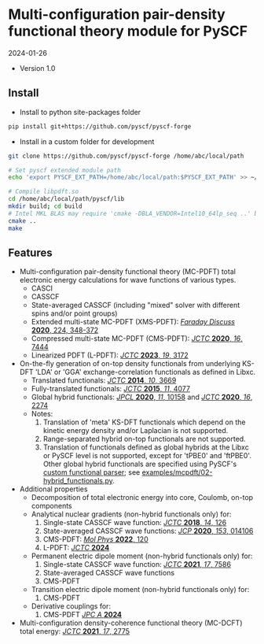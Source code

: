 # Multi-configuration pair-density functional theory module for PySCF

2024-01-26

- Version 1.0

## Install

- Install to python site-packages folder

```sh
pip install git+https://github.com/pyscf/pyscf-forge
```

- Install in a custom folder for development

```sh
git clone https://github.com/pyscf/pyscf-forge /home/abc/local/path

# Set pyscf extended module path
echo 'export PYSCF_EXT_PATH=/home/abc/local/path:$PYSCF_EXT_PATH' >> ~/.bashrc

# Compile libpdft.so
cd /home/abc/local/path/pyscf/lib
mkdir build; cd build
# Intel MKL BLAS may require 'cmake -DBLA_VENDOR=Intel10_64lp_seq ..' below
cmake ..
make
```

## Features

- Multi-configuration pair-density functional theory (MC-PDFT) total electronic
  energy calculations for wave functions of various types.
  - CASCI
  - CASSCF
  - State-averaged CASSCF (including "mixed" solver with different spins
    and/or point groups)
  - Extended multi-state MC-PDFT (XMS-PDFT): [*Faraday Discuss* **2020**, 224, 348-372]
  - Compressed multi-state MC-PDFT (CMS-PDFT): [*JCTC* **2020**, *16*, 7444]
  - Linearized PDFT (L-PDFT): [*JCTC* **2023**, *19*, 3172]
- On-the-fly generation of on-top density functionals from underlying KS-DFT
  'LDA' or 'GGA' exchange-correlation functionals as defined in Libxc.
  - Translated functionals: [*JCTC* **2014**, *10*, 3669]
  - Fully-translated functionals: [*JCTC* **2015**, *11*, 4077]
  - Global hybrid functionals: [*JPCL* **2020**, *11*, 10158] and
    [*JCTC* **2020**, *16*, 2274]
  - Notes:
    1. Translation of 'meta' KS-DFT functionals which depend on the
       kinetic energy density and/or Laplacian is not supported.
    1. Range-separated hybrid on-top functionals are not supported.
    1. Translation of functionals defined as global hybrids at the Libxc or
       PySCF level is not supported, except for 'tPBE0' and 'ftPBE0'.
       Other global hybrid functionals are specified using PySCF's [custom
       functional parser][custom functional parser]; see [examples/mcpdft/02-hybrid_functionals.py].
- Additional properties
  - Decomposition of total electronic energy into core, Coulomb, on-top
    components
  - Analytical nuclear gradients (non-hybrid functionals only) for:
    1. Single-state CASSCF wave function: [*JCTC* **2018**, *14*, 126]
    1. State-averaged CASSCF wave functions: [*JCP* **2020**, *153*, 014106]
    1. CMS-PDFT: [*Mol Phys* **2022**, 120]
    1. L-PDFT: [*JCTC* **2024**]
  - Permanent electric dipole moment (non-hybrid functionals only) for:
    1. Single-state CASSCF wave function: [*JCTC* **2021**, *17*, 7586]
    1. State-averaged CASSCF wave functions
    1. CMS-PDFT
  - Transition electric dipole moment (non-hybrid functionals only) for:
    1. CMS-PDFT
  - Derivative couplings for:
    1. CMS-PDFT [*JPC A* **2024**]
- Multi-configuration density-coherence functional theory (MC-DCFT)
  total energy: [*JCTC* **2021**, *17*, 2775]

[*arxiv* 2401.12933]: https://dx.doi.org/10.48550/arXiv.2401.12933
[*faraday discuss* **2020**, 224, 348-372]: http://dx.doi.org/10.1039/D0FD00037J
[*jcp* **2020**, *153*, 014106]: http://dx.doi.org/10.1063/5.0007040
[*jctc* **2014**, *10*, 3669]: http://dx.doi.org/10.1021/ct500483t
[*jctc* **2015**, *11*, 4077]: http://dx.doi.org/10.1021/acs.jctc.5b00609
[*jctc* **2018**, *14*, 126]: http://dx.doi.org/10.1021/acs.jctc.7b00967
[*jctc* **2020**, *16*, 2274]: http://dx.doi.org/10.1021/acs.jctc.9b01178
[*jctc* **2020**, *16*, 7444]: http://dx.doi.org/10.1021/acs.jctc.0c00908
[*jctc* **2021**, *17*, 2775]: http://dx.doi.org/10.1021/acs.jctc.0c01346
[*jctc* **2021**, *17*, 7586]: http://dx.doi.org/10.1021/acs.jctc.1c00915
[*jctc* **2023**, *19*, 3172]: https://dx.doi.org/10.1021/acs.jctc.3c00207
[*jpcl* **2020**, *11*, 10158]: http://dx.doi.org/10.1021/acs.jpclett.0c02956
[*mol phys* **2022**, 120]: http://dx.doi.org/10.1080/00268976.2022.2110534
[*JCTC* **2024**]: https://dx.doi.org/10.1021/acs.jctc.4c00095
[*JPC A* **2024**]: https://dx.doi.org/10.1021/acs.jpca.3c07048

[comment]: <> (Code hyperlinks)
[examples/mcpdft/02-hybrid_functionals.py]: examples/mcpdft/02-hybrid_functionals.py
[custom functional parser]: https://github.com/pyscf/pyscf/blob/master/examples/dft/24-custom_xc_functional.py
[examples/mcpdft/02-hybrid_functionals.py]: examples/mcpdft/02-hybrid_functionals.py
